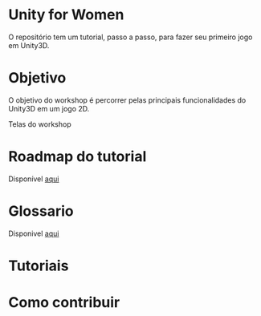 # Unity for Women

O repositório tem um tutorial, passo a passo, para fazer seu primeiro jogo em Unity3D.


# Objetivo

O objetivo do workshop é percorrer pelas principais funcionalidades do Unity3D  em um jogo 2D. 

Telas do workshop

# Roadmap do tutorial

Disponível [aqui](./RoadmapWorkshop.md)

# Glossario

Disponivel [aqui](./glossario.md)

# Tutoriais

# Como contribuir
